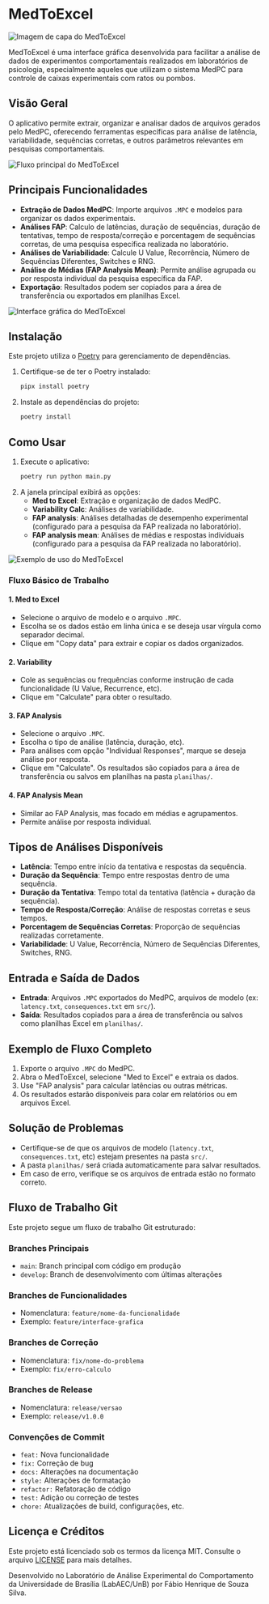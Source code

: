 # MedToExcel

<!-- Imagem de capa do projeto -->
<!-- Substitua 'capa.png' por uma imagem que represente visualmente o projeto, como o logo do laboratório, uma montagem das caixas experimentais ou uma tela inicial do software. -->
![Imagem de capa do MedToExcel](docs/images/icon.png)

MedToExcel é uma interface gráfica desenvolvida para facilitar a análise de dados de experimentos comportamentais realizados em laboratórios de psicologia, especialmente aqueles que utilizam o sistema MedPC para controle de caixas experimentais com ratos ou pombos.

## Visão Geral

O aplicativo permite extrair, organizar e analisar dados de arquivos gerados pelo MedPC, oferecendo ferramentas específicas para análise de latência, variabilidade, sequências corretas, e outros parâmetros relevantes em pesquisas comportamentais.

<!-- Imagem ilustrativa do fluxo principal -->
<!-- Crie uma imagem (ex: fluxograma) mostrando o fluxo de uso do software: importação do arquivo MedPC, seleção de análise, exportação dos resultados. Pode ser um diagrama simples ou um print com setas explicativas. -->
![Fluxo principal do MedToExcel](docs/images/fluxo_principal.png)

## Principais Funcionalidades

- **Extração de Dados MedPC**: Importe arquivos `.MPC` e modelos para organizar os dados experimentais.
- **Análises FAP**: Calculo de latências, duração de sequências, duração de tentativas, tempo de resposta/correção e porcentagem de sequências corretas, de uma pesquisa específica realizada no laboratório.
- **Análises de Variabilidade**: Calcule U Value, Recorrência, Número de Sequências Diferentes, Switches e RNG.
- **Análise de Médias (FAP Analysis Mean)**: Permite análise agrupada ou por resposta individual da pesquisa específica da FAP.
- **Exportação**: Resultados podem ser copiados para a área de transferência ou exportados em planilhas Excel.

<!-- Imagem ilustrativa da interface -->
<!-- Capture uma screenshot da interface principal do MedToExcel, mostrando os botões e opções disponíveis. Se possível, destaque as áreas principais com caixas ou setas. -->
![Interface gráfica do MedToExcel](docs/images/Med_to_excel.png)

## Instalação

Este projeto utiliza o [Poetry](https://python-poetry.org/) para gerenciamento de dependências.

1. Certifique-se de ter o Poetry instalado:
   ```bash
   pipx install poetry
   ```
2. Instale as dependências do projeto:
   ```bash
   poetry install
   ```

## Como Usar

1. Execute o aplicativo:
   ```bash
   poetry run python main.py
   ```
2. A janela principal exibirá as opções:
   - **Med to Excel**: Extração e organização de dados MedPC.
   - **Variability Calc**: Análises de variabilidade.
   - **FAP analysis**: Análises detalhadas de desempenho experimental (configurado para a pesquisa da FAP realizada no laboratório).
   - **FAP analysis mean**: Análises de médias e respostas individuais (configurado para a pesquisa da FAP realizada no laboratório).

<!-- Imagem ilustrativa de uso -->
<!-- Capture um exemplo de uso real: por exemplo, um print mostrando um arquivo sendo selecionado, ou o resultado de uma análise sendo exibido/exportado. Pode ser uma sequência de imagens ou uma montagem. -->
![Exemplo de uso do MedToExcel](docs/images/variability.png)

### Fluxo Básico de Trabalho

#### 1. Med to Excel
- Selecione o arquivo de modelo e o arquivo `.MPC`.
- Escolha se os dados estão em linha única e se deseja usar vírgula como separador decimal.
- Clique em "Copy data" para extrair e copiar os dados organizados.

#### 2. Variability
- Cole as sequências ou frequências conforme instrução de cada funcionalidade (U Value, Recurrence, etc).
- Clique em "Calculate" para obter o resultado.

#### 3. FAP Analysis
- Selecione o arquivo `.MPC`.
- Escolha o tipo de análise (latência, duração, etc).
- Para análises com opção "Individual Responses", marque se deseja análise por resposta.
- Clique em "Calculate". Os resultados são copiados para a área de transferência ou salvos em planilhas na pasta `planilhas/`.

#### 4. FAP Analysis Mean
- Similar ao FAP Analysis, mas focado em médias e agrupamentos.
- Permite análise por resposta individual.

## Tipos de Análises Disponíveis

- **Latência**: Tempo entre início da tentativa e respostas da sequência.
- **Duração da Sequência**: Tempo entre respostas dentro de uma sequência.
- **Duração da Tentativa**: Tempo total da tentativa (latência + duração da sequência).
- **Tempo de Resposta/Correção**: Análise de respostas corretas e seus tempos.
- **Porcentagem de Sequências Corretas**: Proporção de sequências realizadas corretamente.
- **Variabilidade**: U Value, Recorrência, Número de Sequências Diferentes, Switches, RNG.

## Entrada e Saída de Dados

- **Entrada**: Arquivos `.MPC` exportados do MedPC, arquivos de modelo (ex: `latency.txt`, `consequences.txt` em `src/`).
- **Saída**: Resultados copiados para a área de transferência ou salvos como planilhas Excel em `planilhas/`.

## Exemplo de Fluxo Completo

1. Exporte o arquivo `.MPC` do MedPC.
2. Abra o MedToExcel, selecione "Med to Excel" e extraia os dados.
3. Use "FAP analysis" para calcular latências ou outras métricas.
4. Os resultados estarão disponíveis para colar em relatórios ou em arquivos Excel.

## Solução de Problemas

- Certifique-se de que os arquivos de modelo (`latency.txt`, `consequences.txt`, etc) estejam presentes na pasta `src/`.
- A pasta `planilhas/` será criada automaticamente para salvar resultados.
- Em caso de erro, verifique se os arquivos de entrada estão no formato correto.

## Fluxo de Trabalho Git

Este projeto segue um fluxo de trabalho Git estruturado:

### Branches Principais
- `main`: Branch principal com código em produção
- `develop`: Branch de desenvolvimento com últimas alterações

### Branches de Funcionalidades
- Nomenclatura: `feature/nome-da-funcionalidade`
- Exemplo: `feature/interface-grafica`

### Branches de Correção
- Nomenclatura: `fix/nome-do-problema`
- Exemplo: `fix/erro-calculo`

### Branches de Release
- Nomenclatura: `release/versao`
- Exemplo: `release/v1.0.0`

### Convenções de Commit
- `feat:` Nova funcionalidade
- `fix:` Correção de bug
- `docs:` Alterações na documentação
- `style:` Alterações de formatação
- `refactor:` Refatoração de código
- `test:` Adição ou correção de testes
- `chore:` Atualizações de build, configurações, etc.

## Licença e Créditos

Este projeto está licenciado sob os termos da licença MIT. Consulte o arquivo [LICENSE](LICENSE) para mais detalhes.

Desenvolvido no Laboratório de Análise Experimental do Comportamento da Universidade de Brasília (LabAEC/UnB) por Fábio Henrique de Souza Silva.